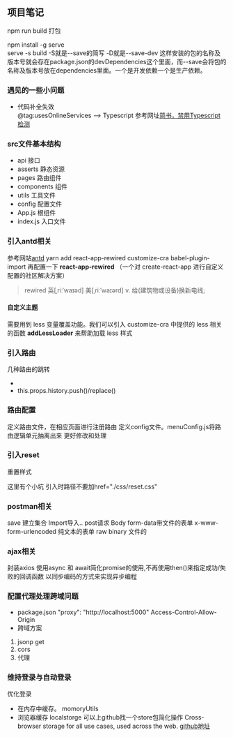 ## 项目笔记
npm run build   打包

npm install -g serve   
serve -s build 
-S就是--save的简写
-D就是--save-dev  这样安装的包的名称及版本号就会存在package.json的devDependencies这个里面，而--save会将包的名称及版本号放在dependencies里面。一个是开发依赖一个是生产依赖。

### 遇见的一些小问题  
- 代码补全失效  
@tag:usesOnlineServices   -->  Typescript
参考网址[简书，禁用Typescript检测](https://www.jianshu.com/p/179f16d43026)


###  src文件基本结构
- api       接口
- asserts   静态资源
- pages     路由组件
- components 组件
- utils     工具文件
- config    配置文件
- App.js    根组件
- index.js  入口文件


### 引入antd相关
参考网站[antd](https://ant.design/docs/react/use-with-create-react-app-cn)
yarn add react-app-rewired customize-cra babel-plugin-import 再配置一下
**react-app-rewired** （一个对 create-react-app 进行自定义配置的社区解决方案）
> rewired	英[ˌriːˈwaɪəd]
> 美[ˌriːˈwaɪərd]
> v.	给(建筑物或设备)换新电线;
#### 自定义主题
需要用到 less 变量覆盖功能。我们可以引入 customize-cra 中提供的 less 相关的函数 **addLessLoader** 来帮助加载 less 样式

### 引入路由
<BrowserRouter> <Route> <Switch>
几种路由的跳转
- <Redirect to="/xx"/>
- this.props.history.push()/replace()

### 路由配置
定义路由文件，在相应页面进行注册路由
定义config文件。menuConfig.js将路由逻辑单元抽离出来 更好修改和处理

### 引入reset  
重置样式
<link rel="stylesheet" href="/css/reset.css">
这里有个小坑 引入时路径不要加href="./css/reset.css"

### postman相关
save 建立集合 Import导入..
post请求 
Body    form-data带文件的表单 
        x-www-form-urlencoded 纯文本的表单
        raw binary 文件的


### ajax相关
封装axios
使用async 和 await简化promise的使用,不再使用then()来指定成功/失败的回调函数
以同步编码的方式来实现异步编程


### 配置代理处理跨域问题
- package.json
"proxy": "http://localhost:5000"
Access-Control-Allow-Origin
- 跨域方案
1. jsonp get
2. cors
3. 代理

### 维持登录与自动登录
优化登录  
- 在内存中缓存。  momoryUtils
- 浏览器缓存 localstorge 
  可以上github找一个store包简化操作
  Cross-browser storage for all use cases, used across the web.
  [github地址](https://github.com/marcuswestin/store.js)






